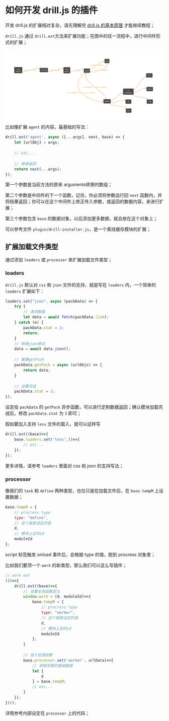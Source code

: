 # 如何开发 drill.js 的插件

开发 drill.js 的扩展相对复杂，请先理解完 [drill.js 的基本原理](11.md) 才能继续教程；

`drill.js` 通过 `drill.ext`方法来扩展功能；在图中的任一流程中，进行中间件形式的扩展；

![](../img/11-01.png)

比如像扩展 `agent` 的内容，最基础的写法：

```javascript
drill.ext('agent', async ([...args], next, base) => {
    let [urlObj] = args;

    // etc...

    // 继承返回
    return next(...args);
});
```

第一个参数是当前方法的原来 arguments转换的数组；

第二个参数是中间件的下一个函数，记住，你必须将参数运行回 `next` 函数内，并将结果返回；你可以在这个中间件上修正传入参数，或返回的数据内容，来进行扩展；

第三个参数包含 `base` 的数据对象，以后添加更多数据，就会放在这个对象上；

可以参考文件 `plugin/drill-installer.js`，是一个离线缓存模块的扩展；

## 扩展加载文件类型

通过添加 `loaders` 或 `processor` 来扩展加载文件类型；

### loaders

`drill.js` 默认对 `css` 和 `json` 文件的支持，就是写在 `loaders` 内，一个简单的 `loaders` 扩展如下：

```javascript
loaders.set("json", async (packData) => {
    try {
        // 请求数据
        let data = await fetch(packData.link);
    } catch (e) {
        packData.stat = 2;
        return;
    }
    // 转换json格式
    data = await data.json();

    // 重置getPack
    packData.getPack = async (urlObjs) => {
        return data;
    }

    // 设置完成
    packData.stat = 3;
});
```

设定给 `packData` 的 `getPack` 异步函数，可以进行定制数据返回；确认模块加载完成后，修改 `packData.stat` 为 `3` 即可；

假如要加入支持 `less` 文件的载入，就可以这样写

```javascript
drill.ext((base)=>{
    base.loaders.set('less',()=>{
        // etc...
    });
});
```

更多详情，请参考 `loaders` 里面对 css 和 json 的支持写法；

### processor

像我们的 `task` 和 `define` 两种类型，也仅只是在加载文件后，在 `base.tempM` 上设置数据；

```javascript
base.tempM = {
    // procress type
    type: "define",
    // 这个就是设定的值
    d,
    // 模块上定的id
    moduleId
};
```

script 标签触发 onload 事件后，会根据 type 的值，跑到 procress 对象里；

比如我们要顶一个 `work` 的新类型，那么我们可以这么写插件；

```javascript
// work ext
(()=>{
    drill.ext((base)=>{
        // 设置全局函数定义 
        window.work = (d, moduleId)=>{
            base.tempM = {
                // procress type
                type: "worker",
                // 这个就是设定的值
                d,
                // 模块上定的id
                moduleId
            };
        }

        // 进入处理函数
        base.processor.set('worker', urlData)=>{
            // 获取所需的基础数据
            let {
                d
            } = base.tempM;
            // etc...
        }
    });
})();
```

详情参考内部设定在 `processor` 上的代码；

